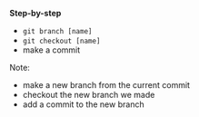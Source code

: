 **Step-by-step**
- `git branch [name]`
- `git checkout [name]`
- make a commit

Note:
- make a new branch from the current commit
- checkout the new branch we made
- add a commit to the new branch

